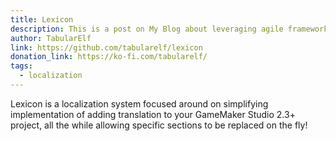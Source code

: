 ```yaml
---
title: Lexicon
description: This is a post on My Blog about leveraging agile frameworks.
author: TabularElf
link: https://github.com/tabularelf/lexicon
donation_link: https://ko-fi.com/tabularelf/
tags:
  - localization
---
```


Lexicon is a localization system focused around on simplifying implementation of adding translation to your GameMaker Studio 2.3+ project, all the while allowing specific sections to be replaced on the fly!

